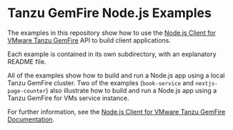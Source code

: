 # Tanzu GemFire Node.js Examples
 
The examples in this repository show how to use the [Node.js Client for VMware Tanzu GemFire](https://github.com/gemfire/gemfire-node-client) API to build client applications.

Each example is contained in its own subdirectory, with an explanatory README file.

All of the examples show how to build and run a Node.js app using a local Tanzu GemFire cluster. Two of the examples (`book-service` and `nextjs-page-counter`) also illustrate how to build and run a Node.js app using a Tanzu GemFire for VMs service instance.

For further information, see the [Node.js Client for VMware Tanzu GemFire Documentation](http://gemfire-nodeclient.docs.pivotal.io/2-0/about-client-users-guide.html).
